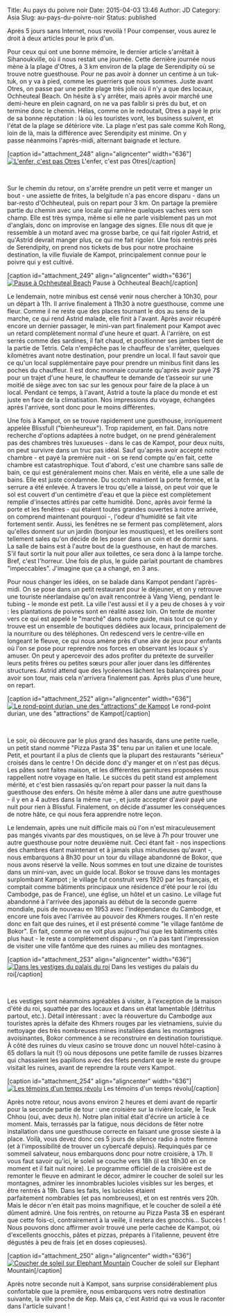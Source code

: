 Title: Au pays du poivre noir
Date: 2015-04-03 13:46
Author: JD
Category: Asia
Slug: au-pays-du-poivre-noir
Status: published

Après 5 jours sans Internet, nous revoilà ! Pour compenser, vous aurez
le droit à deux articles pour le prix d'un.

Pour ceux qui ont une bonne mémoire, le dernier article s'arrêtait à
Sihanoukville, où il nous restait une journée. Cette dernière
journée nous mène à la plage d'Otres, à 3 km environ de la plage de
Serendipity où se trouve notre guesthouse. Pour ne pas avoir à donner un
centime à un tuk-tuk, on y va à pied, comme les guerriers que nous
sommes. Juste avant Otres, on passe par une petite plage très jolie où
il n'y a que des locaux, Ochheuteal Beach. On hésite à s'y arrêter, mais
après avoir marché une demi-heure en plein cagnard, on ne va pas faiblir
si près du but, et on termine donc le chemin. Hélas, comme on le
redoutait, Otres a payé le prix de sa bonne réputation : là où les
touristes vont, les business suivent, et l'état de la plage se détériore
vite. La plage n'est pas sale comme Koh Rong, loin de là, mais la
différence avec Serendipity est minime. On y passe néanmoins
l'après-midi, alternant baignade et lecture.<!--more-->

[caption id="attachment\_248" align="aligncenter"
width="636"][![L'enfer, c'est pas
Otres](https://astridetjdenasie.files.wordpress.com/2015/04/sam_4393.jpg?w=636)](https://astridetjdenasie.files.wordpress.com/2015/04/sam_4393.jpg)
L'enfer, c'est pas Otres[/caption]

 

Sur le chemin du retour, on s'arrête prendre un petit verre et manger un
bout - une assiette de frites, la belgitude n'a pas encore disparu -
dans un bar-resto d'Ochheuteal, puis on repart pour 3 km. On partage la
première partie du chemin avec une locale qui ramène quelques vaches
vers son champ. Elle est très sympa, même si elle ne parle visiblement
pas un mot d'anglais, donc on improvise en langage des signes. Elle nous
dit que je ressemble à un motard avec ma grosse barbe, ce qui fait
rigoler Astrid, et qu'Astrid devrait manger plus, ce qui me fait
rigoler. Une fois rentrés près de Serendipity, on prend nos tickets de
bus pour notre prochaine destination, la ville fluviale de Kampot,
principalement connue pour le poivre qui y est cultivé.

[caption id="attachment\_249" align="aligncenter" width="636"][![Pause à
Ochheuteal
Beach](https://astridetjdenasie.files.wordpress.com/2015/04/sam_4407.jpg?w=636)](https://astridetjdenasie.files.wordpress.com/2015/04/sam_4407.jpg)
Pause à Ochheuteal Beach[/caption]

Le lendemain, notre minibus est censé venir nous chercher à 10h30, pour
un départ à 11h. Il arrive finalement à 11h30 à notre guesthouse, comme
une fleur. Comme il ne reste que des places tournant le dos au sens de
la marche, ce qui rend Astrid malade, elle finit à l'avant. Après avoir
récupéré encore un dernier passager, le mini-van part finalement pour
Kampot avec un retard complètement normal d'une heure et quart. À
l'arrière, on est serrés comme des sardines, il fait chaud, et
positionner ses jambes tient de la partie de Tetris. Cela n'empêche pas
le chauffeur de s'arrêter, quelques kilomètres avant notre destination,
pour prendre un local. Il faut savoir que ce qu'un local supplémentaire
paye pour prendre un minibus finit dans les poches du chauffeur. Il est
donc monnaie courante qu'après avoir payé 7\$ pour un trajet d'une
heure, le chauffeur te demande de t’asseoir sur une moitié de siège avec
ton sac sur les genoux pour faire de la place à un local. Pendant ce
temps, à l'avant, Astrid a toute la place du monde et est juste en face
de la climatisation. Nos impressions du voyage, échangées après
l'arrivée, sont donc pour le moins différentes.

Une fois à Kampot, on se trouve rapidement une guesthouse, ironiquement
appelée Blissfull ("bienheureux"). Trop rapidement, en fait. Dans notre
recherche d'options adaptées à notre budget, on ne prend généralement
pas des chambres très luxueuses - dans le cas de Kampot, pour deux
nuits, on peut survivre dans un truc pas idéal. Sauf qu'après avoir
accepté notre chambre - et payé la première nuit - on se rend compte
qu'en fait, cette chambre est catastrophique. Tout d'abord, c'est une
chambre sans salle de bain, ce qui est généralement moins cher. Mais en
vérité, elle a une salle de bains. Elle est juste condamnée. Du scotch
maintient la porte fermée, et la serrure a été enlevée. À travers le
trou qu'elle a laissé, on peut voir que le sol est couvert d'un
centimètre d'eau et que la pièce est complètement remplie d'insectes
attirés par cette humidité. Donc, après avoir fermé la porte et les
fenêtres - qui étaient toutes grandes ouvertes à notre arrivée, on
comprend maintenant pourquoi -, l'odeur d'humidité se fait vite
fortement sentir. Aussi, les fenêtres ne se ferment pas complètement,
alors qu'elles donnent sur un jardin (bonjour les moustiques), et les
oreillers sont tellement sales qu'on décide de les poser dans un coin et
de dormir sans. La salle de bains est à l'autre bout de la guesthouse,
en haut de marches. S'il faut sortir la nuit pour aller aux toilettes,
ce sera donc à la lampe torche. Bref, c'est l'horreur. Une fois de plus,
le guide parlait pourtant de chambres "impeccables". J'imagine que ça a
changé, en 3 ans.

Pour nous changer les idées, on se balade dans Kampot pendant
l'après-midi. On se pose dans un petit restaurant pour le déjeuner, et
on y retrouve une touriste néerlandaise qu'on avait rencontrée à Vang
Vieng, pendant le tubing - le monde est petit. La ville l'est aussi et
il y a peu de choses à y voir : les plantations de poivres sont en
réalité assez loin. On tente de monter vers ce qui est appelé le
"marché" dans notre guide, mais tout ce qu'on y trouve est un ensemble
de boutiques dédiées aux locaux, principalement de la nourriture ou des
téléphones. On redescend vers le centre-ville en longeant le fleuve, ce
qui nous amène près d'une aire de jeux pour enfants où l'on se pose pour
reprendre nos forces en observant les locaux s'y amuser. On peut y
apercevoir des ados profiter du prétexte de surveiller leurs petits
frères ou petites sœurs pour aller jouer dans les différentes
structures. Astrid attend que des lycéennes lâchent les balançoires pour
avoir son tour, mais cela n'arrivera finalement pas. Après plus d'une
heure, on repart.

[caption id="attachment\_252" align="aligncenter" width="636"][![Le
rond-point durian, une des "attractions" de
Kampot](https://astridetjdenasie.files.wordpress.com/2015/04/sam_4415.jpg?w=636)](https://astridetjdenasie.files.wordpress.com/2015/04/sam_4415.jpg)
Le rond-point durian, une des "attractions" de Kampot[/caption]

 

Le soir, où découvre par le plus grand des hasards, dans une petite
ruelle, un petit stand nommé "Pizza Pasta 3\$" tenu par un italien et
une locale. Petit, et pourtant il a plus de clients que la plupart des
restaurants "sérieux" croisés dans le centre ! On décide donc d'y manger
et on n'est pas déçus. Les pâtes sont faites maison, et les différentes
garnitures proposées nous rappellent notre voyage en Italie. Le succès
du petit stand est amplement mérité, et c'est bien rassasiés qu'on
repart pour passer la nuit dans la guesthouse des enfers. On hésite même
à aller dans une autre guesthouse - il y en a 4 autres dans la même rue
-, et juste accepter d'avoir payé une nuit pour rien à Blissful.
Finalement, on décide d'assumer les conséquences de notre hâte, ce qui
nous fera apprendre notre leçon.

Le lendemain, après une nuit difficile mais où l'on n'est
miraculeusement pas mangés vivants par des moustiques, on se lève à 7h
pour trouver une autre guesthouse pour notre deuxième nuit. Ceci étant
fait - nos inspections des chambres étant maintenant et à jamais plus
minutieuses qu'avant -, nous embarquons à 8h30 pour un tour du village
abandonné de Bokor, que nous avons réservé la veille. Nous sommes en
tout une dizaine de touristes dans un mini-van, avec un guide local.
Bokor se trouve dans les montages surplombant Kampot ; le village fut
construit vers 1920 par les français, et comptait comme bâtiments
principaux une résidence d'été pour le roi (du Cambodge, pas de France),
une église, un hôtel et un casino. Le village fut abandonné à l'arrivée
des japonais au début de la seconde guerre mondiale, puis de nouveau en
1953 avec l'indépendance du Cambodge, et encore une fois avec l'arrivée
au pouvoir des Khmers rouges. Il n'en reste donc en fait que des ruines,
et il est présenté comme "le village fantôme de Bokor". En fait, comme
on ne voit plus aujourd'hui que les bâtiments cités plus haut - le reste
a complètement disparu -, on n'a pas tant l'impression de visiter une
ville fantôme que des ruines au milieu des montagnes.

[caption id="attachment\_253" align="aligncenter" width="636"][![Dans
les vestiges du palais du
roi](https://astridetjdenasie.files.wordpress.com/2015/04/sam_4436.jpg?w=636)](https://astridetjdenasie.files.wordpress.com/2015/04/sam_4436.jpg)
Dans les vestiges du palais du roi[/caption]

 

Les vestiges sont néanmoins agréables à visiter, à l'exception de la
maison d'été du roi, squattée par des locaux et dans un état lamentable
(détritus partout, etc.). Détail intéressant : avec la réouverture du
Cambodge aux touristes après la défaite des Khmers rouges par les
vietnamiens, suivie du nettoyage des très nombreuses mines installées
dans les montagnes avoisinantes, Bokor commence à se reconstruire en
destination touristique. À côté des ruines du vieux casino se trouve
donc un nouvel hôtel-casino à 65 dollars la nuit (!) où nous déposons
une petite famille de russes bizarres qui chassaient les papillons avec
des filets pendant que le reste du groupe visitait les ruines, avant de
reprendre la route vers Kampot.

[caption id="attachment\_254" align="aligncenter" width="636"][![Les
témoins d'un temps
révolu](https://astridetjdenasie.files.wordpress.com/2015/04/pizap-com14280630435891.jpg?w=636)](https://astridetjdenasie.files.wordpress.com/2015/04/pizap-com14280630435891.jpg)
Les témoins d'un temps révolu[/caption]

Après notre retour, nous avons environ 2 heures et demi avant de
repartir pour la seconde partie de tour : une croisière sur la rivière
locale, le Teuk Chhou (oui, avec deux h). Notre plan initial était
d'écrire un article à ce moment. Mais, terrassés par la fatigue, nous
décidons de fêter notre installation dans une guesthouse correcte en
faisant une grosse sieste à la place. Voilà, vous devez donc ces 5 jours
de silence radio à notre flemme (et à l'impossibilité de trouver un
cybercafé depuis). Requinqués par ce sommeil salvateur, nous embarquons
donc pour notre croisière, à 17h. Il vous faut savoir qu'ici, le soleil
se couche vers 18h (il est 18h30 en ce moment et il fait nuit noire). Le
programme officiel de la croisière est de remonter le fleuve en admirant
le décor, admirer le coucher de soleil sur les montagnes, admirer les
innombrables lucioles visibles sur les berges, et être rentrés à 19h.
Dans les faits, les lucioles étaient parfaitement nombrables (et pas
nombreuses), et on est rentrés vers 20h. Mais le décor n'en était pas
moins magnifique, et le coucher de soleil a été dûment admiré. Une fois
rentrés, on retourne au Pizza Pasta 3\$ en espérant que cette fois-ci,
contrairement à la veille, il restera des gnocchis... Succès ! Nous
pouvons donc affirmer avoir trouvé une perle cachée de Kampot, où
d'excellents gnocchis, pâtes et pizzas, préparés à l'italienne, peuvent
être dégustés à peu de frais (et en doses copieuses).

[caption id="attachment\_250" align="aligncenter" width="636"][![Coucher
de soleil sur Elephant
Mountain](https://astridetjdenasie.files.wordpress.com/2015/04/sam_4491.jpg?w=636)](https://astridetjdenasie.files.wordpress.com/2015/04/sam_4491.jpg)
Coucher de soleil sur Elephant Mountain[/caption]

Après notre seconde nuit à Kampot, sans surprise considérablement plus
confortable que la première, nous embarquons vers notre destination
suivante, la ville proche de Kep. Mais ça, c'est Astrid qui va vous le
raconter dans l'article suivant !

